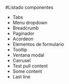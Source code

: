 #Listado componentes

- Tabs 
- Menu dropdown 
- Breadcrumb
- Paginador
- Acordeon 
- Elementos de formulario
- Tooltip
- Ventana modal
- Carrusel
- Test pull content 
- Some content
- Last line